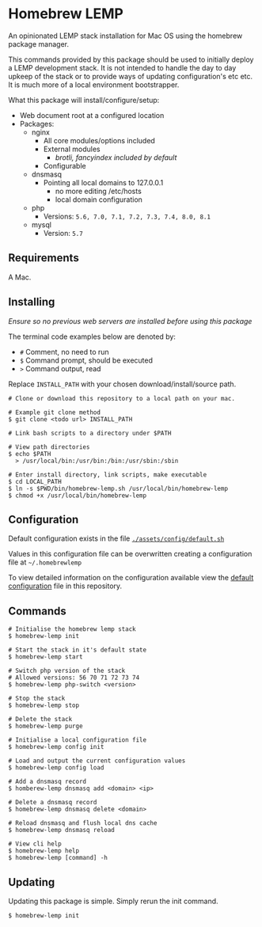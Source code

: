 # Homebrew LEMP

An opinionated LEMP stack installation for Mac OS using the homebrew package manager.

This commands provided by this package should be used to initially deploy a LEMP development stack.
It is not intended to handle the day to day upkeep of the stack or to provide ways of updating configuration's etc etc.
It is much more of a local environment bootstrapper.

What this package will install/configure/setup:
- Web document root at a configured location
- Packages:
    - nginx
        - All core modules/options included
        - External modules
            - _brotli, fancyindex included by default_
        - Configurable
    - dnsmasq
        - Pointing all local domains to 127.0.0.1
            - no more editing /etc/hosts
            - local domain configuration
    - php
        - Versions: `5.6, 7.0, 7.1, 7.2, 7.3, 7.4, 8.0, 8.1`
    - mysql
        - Version: `5.7`

## Requirements

A Mac.

## Installing

_Ensure so no previous web servers are installed before using this package_

The terminal code examples below are denoted by:
- `#` Comment, no need to run
- `$` Command prompt, should be executed
- `>` Command output, read

Replace `INSTALL_PATH` with your chosen download/install/source path.

```
# Clone or download this repository to a local path on your mac.

# Example git clone method
$ git clone <todo url> INSTALL_PATH
```

```
# Link bash scripts to a directory under $PATH

# View path directories
$ echo $PATH
  > /usr/local/bin:/usr/bin:/bin:/usr/sbin:/sbin

# Enter install directory, link scripts, make executable
$ cd LOCAL_PATH
$ ln -s $PWD/bin/homebrew-lemp.sh /usr/local/bin/homebrew-lemp
$ chmod +x /usr/local/bin/homebrew-lemp
```

## Configuration

Default configuration exists in the file [`./assets/config/default.sh`](assets/config/default.sh)

Values in this configuration file can be overwritten creating a configuration file at `~/.homebrewlemp`

To view detailed information on the configuration available view the [default configuration](assets/config/default.sh) file in this repository.

##  Commands

```
# Initialise the homebrew lemp stack
$ homebrew-lemp init

# Start the stack in it's default state
$ homebrew-lemp start

# Switch php version of the stack
# Allowed versions: 56 70 71 72 73 74
$ homebrew-lemp php-switch <version>

# Stop the stack
$ homebrew-lemp stop

# Delete the stack
$ homebrew-lemp purge

# Initialise a local configuration file
$ homebrew-lemp config init

# Load and output the current configuration values
$ homebrew-lemp config load

# Add a dnsmasq record
$ homberew-lemp dnsmasq add <domain> <ip>

# Delete a dnsmasq record
$ homebrew-lemp dnsmasq delete <domain>

# Reload dnsmasq and flush local dns cache
$ homebrew-lemp dnsmasq reload

# View cli help
$ homebrew-lemp help
$ homebrew-lemp [command] -h

```

## Updating

Updating this package is simple. Simply rerun the init command.

```
$ homebrew-lemp init
```
